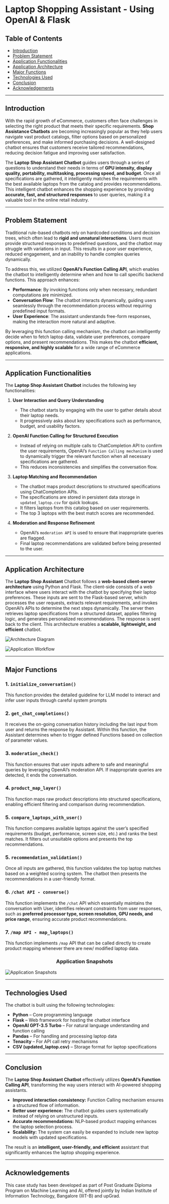 # **Laptop Shopping Assistant - Using OpenAI & Flask**

## **Table of Contents**
* [Introduction](#introduction)
* [Problem Statement](#problem-statement)
* [Application Functionalities](#application-functionalities)
* [Application Architecture](#application-architecture)
* [Major Functions](#major-functions)
* [Technologies Used](#technologies-used)
* [Conclusion](#conclusion)
* [Acknowledgements](#acknowledgements)

---

## **Introduction**
With the rapid growth of eCommerce, customers often face challenges in selecting the right product that meets their specific requirements. **Shop Assistance Chatbots** are becoming increasingly popular as they help users navigate vast product catalogs, filter options based on personalized preferences, and make informed purchasing decisions. A well-designed chatbot ensures that customers receive tailored recommendations, reducing decision fatigue and improving user satisfaction. 

The **Laptop Shop Assistant Chatbot** guides users through a series of questions to understand their needs in terms of **GPU intensity, display quality, portability, multitasking, processing speed, and budget**. Once all specifications are gathered, it intelligently matches the requirements with the best available laptops from the catalog and provides recommendations. This intelligent chatbot enhances the shopping experience by providing **accurate, fast, and structured responses** to user queries, making it a valuable tool in the online retail industry.

---

## **Problem Statement**
Traditional rule-based chatbots rely on hardcoded conditions and decision trees, which often lead to **rigid and unnatural interactions**. Users must provide structured responses to predefined questions, and the chatbot may struggle with variations in input. This results in a poor user experience, reduced engagement, and an inability to handle complex queries dynamically.

To address this, we utilized **OpenAI’s Function Calling API**, which enables the chatbot to intelligently determine when and how to call specific backend functions. This approach enhances:
- **Performance**: By invoking functions only when necessary, redundant computations are minimized.
- **Conversation Flow**: The chatbot interacts dynamically, guiding users seamlessly through the recommendation process without requiring predefined input formats.
- **User Experience**: The assistant understands free-form responses, making the interaction more natural and adaptive.

By leveraging this function calling mechanism, the chatbot can intelligently decide when to fetch laptop data, validate user preferences, compare options, and present recommendations. This makes the chatbot **efficient, responsive, and highly scalable** for a wide range of eCommerce applications.

---

## **Application Functionalities**

The **Laptop Shop Assistant Chatbot** includes the following key functionalities:

1. **User Interaction and Query Understanding**

    * The chatbot starts by engaging with the user to gather details about their laptop needs.
    * It progressively asks about key specifications such as performance, budget, and usability factors.
    
2. **OpenAI Function Calling for Structured Execution**

    * Instead of relying on multiple calls to ChatCompletion API to confirm the user requirements, OpenAI’s `Function Calling mechanism` is used to dynamically trigger the relevant function when all necessary specifications are gathered.
    * This reduces inconsistencies and simplifies the conversation flow.

3. **Laptop Matching and Recommendation**

    * The chatbot maps product descriptions to structured specifications using ChatCompletion APIs.
    * The specifications are stored in persistent data storage in `updated_laptop.csv` for quick lookups.
    * It filters laptops from this catalog based on user requirements. 
    * The top 3 laptops with the best match scores are recommended.

4. **Moderation and Response Refinement**

    * OpenAI’s `moderation API` is used to ensure that inappropriate queries are flagged.
    * Final laptop recommendations are validated before being presented to the user.

---

## **Application Architecture**

The **Laptop Shop Assistant** Chatbot follows a **web-based client-server architecture** using Python and Flask. The client-side consists of a web interface where users interact with the chatbot by specifying their laptop preferences. These inputs are sent to the Flask-based server, which processes the user requests, extracts relevant requirements, and invokes OpenAI’s APIs to determine the next steps dynamically. The server then retrieves laptop specifications from a structured dataset, applies filtering logic, and generates personalized recommendations. The response is sent back to the client. This architecture enables a **scalable, lightweight, and efficient** chatbot.

![Architecture Diagram](images/Architecture%20Diagram.png)

![Application Workflow](images/App%20Workflow.png)


---

## **Major Functions**
### **1. `initialize_conversation()`**
This function provides the detailed guideline for LLM model to interact and infer user inputs through careful system prompts

### **2. `get_chat_completions()`**
It receives the on-going conversation history including the last input from user and returns the response by Assistant. Within this function, the Assistant determines when to trigger defined Functions based on collection of parameter values.

### **3. `moderation_check()`**
This function ensures that user inputs adhere to safe and meaningful queries by leveraging OpenAI’s moderation API. If inappropriate queries are detected, it ends the conversation.

### **4. `product_map_layer()`**
This function maps raw product descriptions into structured specifications, enabling efficient filtering and comparison during recommendation.

### **5. `compare_laptops_with_user()`**
This function compares available laptops against the user’s specified requirements (budget, performance, screen size, etc.) and ranks the best matches. It filters out unsuitable options and presents the top recommendations.

### **5. `recommendation_validation()`**
Once all inputs are gathered, this function validates the top laptop matches based on a weighted scoring system. The chatbot then presents the recommendations in a user-friendly format.

### **6. `/chat API - converse()`**
This function implements the `/chat` API which essentially maintains the conversation with User, identifies relevant constraints from user responses, such as **preferred processor type, screen resolution, GPU needs, and price range**, ensuring accurate product recommendations.

### **7. `/map API - map_laptops()`**
This function implements `/map` API that can be called directly to create product mapping whenever there are new/ modified laptop data.

### **<center>Application Snapshots</center>**

![Application Snapshots](images/App%20Snapshots.png)

---

## **Technologies Used**
The chatbot is built using the following technologies:
- **Python** – Core programming language
- **Flask** – Web framework for hosting the chatbot interface
- **OpenAI GPT-3.5 Turbo** – For natural language understanding and function calling
- **Pandas** – For handling and processing laptop data
- **Tenacity** – For API call retry mechanisms
- **CSV (updated_laptop.csv)** – Storage format for laptop specifications

---

## **Conclusion**
The **Laptop Shop Assistant Chatbot** effectively utilizes **OpenAI’s Function Calling API**, transforming the way users interact with AI-powered shopping assistants. 

* **Improved interaction consistency:** Function Calling mechanism ensures a structured flow of information.
* **Better user experience:** The chatbot guides users systematically instead of relying on unstructured inputs.
* **Accurate recommendations:** NLP-based product mapping enhances the laptop selection process.
* **Scalability:** The system can easily be expanded to include new laptop models with updated specifications.

The result is an **intelligent, user-friendly, and efficient** assistant that significantly enhances the laptop shopping experience.

---

## **Acknowledgements**

This case study has been developed as part of Post Graduate Diploma Program on Machine Learning and AI, offered jointly by Indian Institute of Information Technology, Bangalore (IIIT-B) and upGrad.
